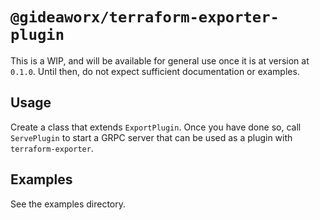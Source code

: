 # `@gideaworx/terraform-exporter-plugin`

This is a WIP, and will be available for general use once it is at version
at `0.1.0`. Until then, do not expect sufficient documentation or examples.

## Usage

Create a class that extends `ExportPlugin`. Once you have done so, call `ServePlugin`
to start a GRPC server that can be used as a plugin with `terraform-exporter`.

## Examples

See the examples directory.
